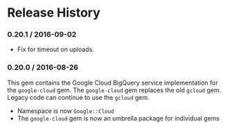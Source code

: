 # Release History

### 0.20.1 / 2016-09-02

* Fix for timeout on uploads.

### 0.20.0 / 2016-08-26

This gem contains the Google Cloud BigQuery service implementation for the `google-cloud` gem. The `google-cloud` gem replaces the old `gcloud` gem. Legacy code can continue to use the `gcloud` gem.

* Namespace is now `Google::Cloud`
* The `google-cloud` gem is now an umbrella package for individual gems
